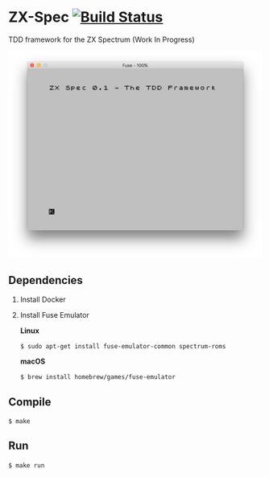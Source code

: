 # ZX-Spec [![Build Status](https://travis-ci.org/rhargreaves/zx-spec.svg?branch=master)](https://travis-ci.org/rhargreaves/zx-spec)
TDD framework for the ZX Spectrum (Work In Progress)

<p align="center">
    <img src="https://github.com/rhargreaves/zx-spec/raw/master/docs/initial.png" width="600" />
</p>

## Dependencies

1. Install Docker
2. Install Fuse Emulator
    
    **Linux**

    ```
    $ sudo apt-get install fuse-emulator-common spectrum-roms
    ```
    
    **macOS**
    
    ```
    $ brew install homebrew/games/fuse-emulator
    ```

## Compile

```
$ make
```

## Run

```
$ make run
```
